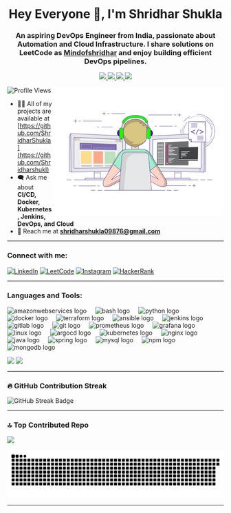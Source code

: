 <h1 align="center">Hey Everyone 👋, I'm Shridhar Shukla</h1>



<h3 align="center">An aspiring DevOps Engineer from India, passionate about Automation and Cloud Infrastructure. I share solutions on LeetCode as <a href="https://leetcode.com/u/Mindofshridhar/" target="_blank">Mindofshridhar</a> and enjoy building efficient DevOps pipelines.</h3>

<p align="center">
  <a href="https://leetcode.com/u/Mindofshridhar/">
    <img src="https://img.shields.io/badge/LeetCode-Mindofshridhar-orange?logo=leetcode&style=flat-square" />
  </a>
  <a href="https://linkedin.com/in/shridhar-shukla-210b301b3">
    <img src="https://img.shields.io/badge/LinkedIn-Shridhar%20Shukla-blue?logo=linkedin&style=flat-square" />
  </a>
  <a href="https://www.hackerrank.com/profile/shridhar_S01">
    <img src="https://img.shields.io/badge/HackerRank-Profile-brightgreen?logo=hackerrank&style=flat-square" />
  </a>
  <a href="mailto:shridharshukla09876@gmail.com">
    <img src="https://img.shields.io/badge/Email-Contact-red?logo=gmail&style=flat-square" />
  </a>
</p>

<img align="right" alt="Coding" width="400" src="https://raw.githubusercontent.com/devSouvik/devSouvik/master/gif3.gif">

<p align="left">
  <img src="https://komarev.com/ghpvc/?username=shridharshukla&label=Profile%20views&color=0e75b6&style=flat" alt="Profile Views" />
</p>

- 👨‍💻 All of my projects are available at [https://github.com/ShridharShukla](https://github.com/Shridharshukl)  
- 🗨️ Ask me about **CI/CD, Docker, Kubernetes, Jenkins, DevOps, and Cloud**  
- 📧 Reach me at **shridharshukla09876@gmail.com**

---

<h3 align="left">Connect with me:</h3>
<p align="left">
  <a href="https://linkedin.com/in/shridhar-shukla-210b301b3" target="blank"><img align="center" src="https://raw.githubusercontent.com/rahuldkjain/github-profile-readme-generator/master/src/images/icons/Social/linked-in-alt.svg" alt="LinkedIn" height="30" width="40" /></a>
  <a href="https://leetcode.com/u/Mindofshridhar/" target="blank"><img align="center" src="https://upload.wikimedia.org/wikipedia/commons/1/19/LeetCode_logo_black.png" alt="LeetCode" height="30" width="40" /></a>
  <a href="https://instagram.com/__shridharshukla__" target="blank"><img align="center" src="https://raw.githubusercontent.com/rahuldkjain/github-profile-readme-generator/master/src/images/icons/Social/instagram.svg" alt="Instagram" height="30" width="40" /></a>
  <a href="https://www.hackerrank.com/profile/shridhar_S01" target="blank"><img align="center" src="https://cdn.worldvectorlogo.com/logos/hackerrank.svg" alt="HackerRank" height="30" width="40" /></a>
</p>

---

<h3 align="left">Languages and Tools:</h3>
<div align="left">
   <img src="https://skillicons.dev/icons?i=aws" height="40" alt="amazonwebservices logo"  />
  <img width="12" />
  <img src="https://cdn.simpleicons.org/gnubash/4EAA25" height="40" alt="bash logo"  />
  <img width="12" />
  <img src="https://cdn.jsdelivr.net/gh/devicons/devicon/icons/python/python-original.svg" height="40" alt="python logo"  />
  <img width="12" />
  <img src="https://cdn.jsdelivr.net/gh/devicons/devicon/icons/docker/docker-original.svg" height="40" alt="docker logo"  />
  <img width="12" />
  <img src="https://cdn.jsdelivr.net/gh/devicons/devicon/icons/terraform/terraform-original.svg" height="40" alt="terraform logo"  />
  <img width="12" />
  <img src="https://cdn.jsdelivr.net/gh/devicons/devicon/icons/ansible/ansible-original.svg" height="40" alt="ansible logo"  />
  <img width="12" />
  <img src="https://skillicons.dev/icons?i=jenkins" height="40" alt="jenkins logo"  />
  <img width="12" />
  <img src="https://cdn.jsdelivr.net/gh/devicons/devicon/icons/gitlab/gitlab-original.svg" height="40" alt="gitlab logo"  />
  <img width="12" />
  <img src="https://cdn.jsdelivr.net/gh/devicons/devicon/icons/git/git-original.svg" height="40" alt="git logo"  />
  <img width="12" />
  <img src="https://cdn.jsdelivr.net/gh/devicons/devicon/icons/prometheus/prometheus-original.svg" height="40" alt="prometheus logo"  />
  <img width="12" />
  <img src="https://cdn.jsdelivr.net/gh/devicons/devicon/icons/grafana/grafana-original.svg" height="40" alt="grafana logo"  />
  <img width="12" />
  <img src="https://cdn.jsdelivr.net/gh/devicons/devicon/icons/linux/linux-original.svg" height="40" alt="linux logo"  />
  <img width="12" />
  <img src="https://cdn.jsdelivr.net/gh/devicons/devicon/icons/argocd/argocd-original.svg" height="40" alt="argocd logo"  />
  <img width="12" />
  <img src="https://cdn.jsdelivr.net/gh/devicons/devicon/icons/kubernetes/kubernetes-plain.svg" height="40" alt="kubernetes logo"  />
  <img width="12" />
  <img src="https://cdn.jsdelivr.net/gh/devicons/devicon/icons/nginx/nginx-original.svg" height="40" alt="nginx logo"  />
  <img width="12" />
  <img src="https://cdn.jsdelivr.net/gh/devicons/devicon/icons/java/java-original.svg" height="40" alt="java logo"  />
  <img width="12" />
  <img src="https://cdn.jsdelivr.net/gh/devicons/devicon/icons/spring/spring-original.svg" height="40" alt="spring logo"  />
  <img width="12" />
  <img src="https://cdn.jsdelivr.net/gh/devicons/devicon/icons/mysql/mysql-original.svg" height="40" alt="mysql logo"  />
  <img width="12" />
  <img src="https://cdn.jsdelivr.net/gh/devicons/devicon/icons/npm/npm-original-wordmark.svg" height="40" alt="npm logo"  />
  <img width="12" />
  <img src="https://cdn.jsdelivr.net/gh/devicons/devicon/icons/mongodb/mongodb-original.svg" height="40" alt="mongodb logo"  />
</div>

![](https://github-readme-stats.vercel.app/api/top-langs/?username=Shridharshukl&theme=dark&hide_border=false&include_all_commits=false&count_private=false&layout=compact)
![](https://nirzak-streak-stats.vercel.app/?user=Shridharshukl&theme=dark&hide_border=false)

---
### 🔥 GitHub Contribution Streak

![GitHub Streak Badge](https://img.shields.io/badge/GitHub%20Streak-Active-brightgreen?logo=github&style=for-the-badge)

---

### 🔝 Top Contributed Repo
![](https://github-contributor-stats.vercel.app/api?username=Shridharshukl&limit=5&theme=gruvbox&combine_all_yearly_contributions=true)
<!-- Proudly created with GPRM ( https://gprm.itsvg.in ) -->

<picture>
  <source media="(prefers-color-scheme: dark)" srcset="https://raw.githubusercontent.com/Shridharshukl/Shridharshukl/output/github-snake-dark.svg" />
  <source media="(prefers-color-scheme: light)" srcset="https://raw.githubusercontent.com/Shridharshukl/Shridharshukl/output/github-snake.svg" />
  <img alt="github-snake" src="https://raw.githubusercontent.com/Shridharshukl/Shridharshukl/output/github-snake.svg" />
</picture>

---
